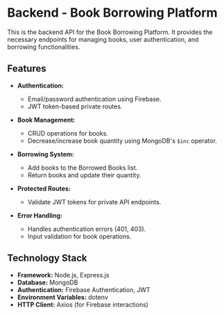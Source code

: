 

# Backend - Book Borrowing Platform

This is the backend API for the Book Borrowing Platform. It provides the necessary endpoints for managing books, user authentication, and borrowing functionalities.

## Features

- **Authentication:**
  - Email/password authentication using Firebase.
  - JWT token-based private routes.

- **Book Management:**
  - CRUD operations for books.
  - Decrease/increase book quantity using MongoDB's `$inc` operator.

- **Borrowing System:**
  - Add books to the Borrowed Books list.
  - Return books and update their quantity.

- **Protected Routes:**
  - Validate JWT tokens for private API endpoints.

- **Error Handling:**
  - Handles authentication errors (401, 403).
  - Input validation for book operations.

## Technology Stack

- **Framework:** Node.js, Express.js
- **Database:** MongoDB
- **Authentication:** Firebase Authentication, JWT
- **Environment Variables:** dotenv
- **HTTP Client:** Axios (for Firebase interactions)

